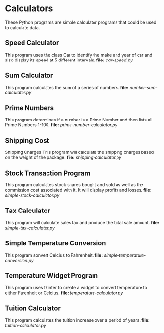 # Calculators

These Python programs are simple calculator programs that could be used to calculate data.
&nbsp;

## Speed Calculator
This program uses the class Car to identify the make and year of car and also display its speed at 5 different intervals. 
**file:** *car-speed.py*

## Sum Calculator
This program calculates the sum of a series of numbers.
**file:** *number-sum-calculator.py*

## Prime Numbers
This program determines if a number is a Prime Number and then lists all Prime Numbers 1-100.
**file:** *prime-number-calculator.py*

## Shipping Cost
Shipping Charges This program will calculate the shipping charges based on the weight of the package.
**file:** *shipping-calculator.py*

## Stock Transaction Program
This program calculates stock shares bought and sold as well as the commission cost associated with it.  It will display profits and losses.
**file:** *simple-stock-calculator.py*

## Tax Calculator
This program will calculate sales tax and produce the total sale amount.
**file:** *simple-tax-calculator.py*

## Simple Temperature Conversion
This program sonvert Celcius to Fahrenheit.
**file:** *simple-temperature-conversion.py*

## Temperature Widget Program
This program uses tkinter to create a widget to convert temperature to either Farenheit or Celcius.
**file:** *temperature-calculator.py*

## Tuition Calculator
This program calculates the tuition increase over a period of years.
**file:** *tuition-calculator.py*

